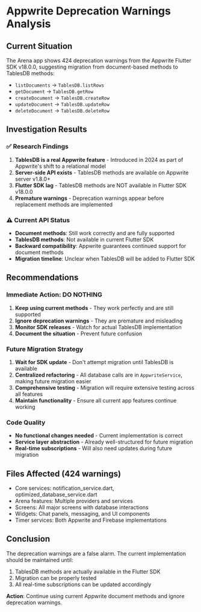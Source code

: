 # Appwrite Deprecation Warnings Analysis

## Current Situation

The Arena app shows 424 deprecation warnings from the Appwrite Flutter SDK v18.0.0, suggesting migration from document-based methods to TablesDB methods:

- `listDocuments` → `TablesDB.listRows`
- `getDocument` → `TablesDB.getRow`
- `createDocument` → `TablesDB.createRow`
- `updateDocument` → `TablesDB.updateRow`
- `deleteDocument` → `TablesDB.deleteRow`

## Investigation Results

### ✅ Research Findings
1. **TablesDB is a real Appwrite feature** - Introduced in 2024 as part of Appwrite's shift to a relational model
2. **Server-side API exists** - TablesDB methods are available on Appwrite server v1.8.0+
3. **Flutter SDK lag** - TablesDB methods are NOT available in Flutter SDK v18.0.0
4. **Premature warnings** - Deprecation warnings appear before replacement methods are implemented

### ⚠️ Current API Status
- **Document methods**: Still work correctly and are fully supported
- **TablesDB methods**: Not available in current Flutter SDK
- **Backward compatibility**: Appwrite guarantees continued support for document methods
- **Migration timeline**: Unclear when TablesDB will be added to Flutter SDK

## Recommendations

### Immediate Action: DO NOTHING
1. **Keep using current methods** - They work perfectly and are still supported
2. **Ignore deprecation warnings** - They are premature and misleading
3. **Monitor SDK releases** - Watch for actual TablesDB implementation
4. **Document the situation** - Prevent future confusion

### Future Migration Strategy
1. **Wait for SDK update** - Don't attempt migration until TablesDB is available
2. **Centralized refactoring** - All database calls are in `AppwriteService`, making future migration easier
3. **Comprehensive testing** - Migration will require extensive testing across all features
4. **Maintain functionality** - Ensure all current app features continue working

### Code Quality
- **No functional changes needed** - Current implementation is correct
- **Service layer abstraction** - Already well-structured for future migration
- **Real-time subscriptions** - Will also need updates during future migration

## Files Affected (424 warnings)
- Core services: notification_service.dart, optimized_database_service.dart
- Arena features: Multiple providers and services
- Screens: All major screens with database interactions
- Widgets: Chat panels, messaging, and UI components
- Timer services: Both Appwrite and Firebase implementations

## Conclusion

The deprecation warnings are a false alarm. The current implementation should be maintained until:
1. TablesDB methods are actually available in the Flutter SDK
2. Migration can be properly tested
3. All real-time subscriptions can be updated accordingly

**Action**: Continue using current Appwrite document methods and ignore deprecation warnings.